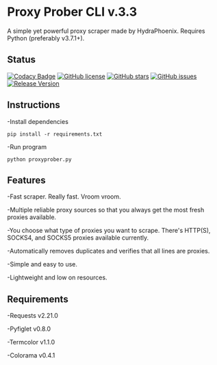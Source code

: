 # Proxy Prober CLI v.3.3

A simple yet powerful proxy scraper made by HydraPhoenix. Requires Python (preferably v3.7.1+).

## Status

[![Codacy Badge](https://api.codacy.com/project/badge/Grade/00b6518a201d440f80daf10fcd0ab864)](https://www.codacy.com/app/HydraPhoenix/proxy-prober?utm_source=github.com&amp;utm_medium=referral&amp;utm_content=HydraPhoenix/proxy-prober-cli&amp;utm_campaign=Badge_Grade)
[![GitHub license](https://img.shields.io/github/license/HydraPhoenix/proxy-prober.svg)](https://raw.githubusercontent.com/HydraPhoenix/proxy-prober/master/LICENSE)
[![GitHub stars](https://img.shields.io/github/stars/HydraPhoenix/proxy-prober.svg)](https://github.com/HydraPhoenix/proxy-prober/stargazers)
[![GitHub issues](https://img.shields.io/github/issues/HydraPhoenix/proxy-prober.svg)](https://github.com/HydraPhoenix/proxy-prober/issues)
[![Release Version](https://img.shields.io/badge/release-v3.3-blue.svg)](https://github.com/HydraPhoenix/proxy-prober/)

## Instructions

-Install dependencies

`pip install -r requirements.txt`

-Run program

`python proxyprober.py`

## Features

-Fast scraper. Really fast. Vroom vroom.

-Multiple reliable proxy sources so that you always get the most fresh proxies available.

-You choose what type of proxies you want to scrape. There's HTTP(S), SOCKS4, and SOCKS5 proxies available currently.

-Automatically removes duplicates and verifies that all lines are proxies.

-Simple and easy to use.

-Lightweight and low on resources.

## Requirements

-Requests v2.21.0

-Pyfiglet v0.8.0

-Termcolor v1.1.0

-Colorama v0.4.1
